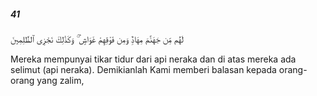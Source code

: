 ##### 41

<span class="ayah">لَهُم مِّن جَهَنَّمَ مِهَادٌۭ وَمِن فَوْقِهِمْ غَوَاشٍۢ ۚ وَكَذَٰلِكَ نَجْزِى ٱلظَّٰلِمِينَ</span>

<span class="ayah_translation">Mereka mempunyai tikar tidur dari api neraka dan di atas mereka ada selimut (api neraka). Demikianlah Kami memberi balasan kepada orang-orang yang zalim,</span>
